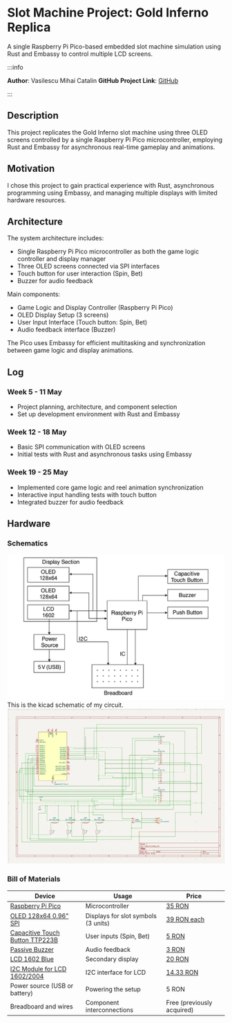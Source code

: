 # Slot Machine Project: Gold Inferno Replica
A single Raspberry Pi Pico-based embedded slot machine simulation using Rust and Embassy to control multiple LCD screens.

:::info

**Author**: Vasilescu Mihai Catalin
**GitHub Project Link**: [GitHub](https://github.com/UPB-PMRust-Students/project-catalinvasilescu27)

:::

## Description
This project replicates the Gold Inferno slot machine using three OLED screens controlled by a single Raspberry Pi Pico microcontroller, employing Rust and Embassy for asynchronous real-time gameplay and animations.

## Motivation
I chose this project to gain practical experience with Rust, asynchronous programming using Embassy, and managing multiple displays with limited hardware resources.

## Architecture
The system architecture includes:
- Single Raspberry Pi Pico microcontroller as both the game logic controller and display manager
- Three OLED screens connected via SPI interfaces
- Touch button for user interaction (Spin, Bet)
- Buzzer for audio feedback

Main components:
- Game Logic and Display Controller (Raspberry Pi Pico)
- OLED Display Setup (3 screens)
- User Input Interface (Touch button: Spin, Bet)
- Audio feedback interface (Buzzer)

The Pico uses Embassy for efficient multitasking and synchronization between game logic and display animations.

## Log

### Week 5 - 11 May
- Project planning, architecture, and component selection
- Set up development environment with Rust and Embassy

### Week 12 - 18 May
- Basic SPI communication with OLED screens
- Initial tests with Rust and asynchronous tasks using Embassy

### Week 19 - 25 May
- Implemented core game logic and reel animation synchronization
- Interactive input handling tests with touch button
- Integrated buzzer for audio feedback

## Hardware

### Schematics
![Block Diagram](BlockDigram.webp)
This is the kicad schematic of my circuit.
![Kicad Schematic](kicad.webp)


### Bill of Materials
| Device | Usage | Price |
|--------|--------|-------|
| [Raspberry Pi Pico](https://ardushop.ro/ro/raspberry-pi/513-raspberry-pi-pico-6427854006004.html) | Microcontroller | [35 RON](https://ardushop.ro/ro/raspberry-pi/513-raspberry-pi-pico-6427854006004.html) |
| [OLED 128x64 0.96" SPI](https://ardushop.ro/ro/display-uri-si-led-uri/1794-display-oled-128x64-096-spi-6427854027184.html) | Displays for slot symbols (3 units) | [39 RON each](https://ardushop.ro/ro/display-uri-si-led-uri/1794-display-oled-128x64-096-spi-6427854027184.html) |
| [Capacitive Touch Button TTP223B](https://ardushop.ro/ro/senzori/640-senzor-capacitiv-ttp223b-6427854007988.html) | User inputs (Spin, Bet) | [5 RON](https://ardushop.ro/ro/senzori/640-senzor-capacitiv-ttp223b-6427854007988.html) |
| [Passive Buzzer](https://ardushop.ro/ro/componente-discrete/1724-1283-buzzer.html#/333-tip-pasiv) | Audio feedback | [3 RON](https://ardushop.ro/ro/componente-discrete/1724-1283-buzzer.html#/333-tip-pasiv) |
| [LCD 1602 Blue](https://ardushop.ro/ro/electronica/2305-1306-lcd-1602-verde-albastru.html#/1-culoare-albastru) | Secondary display | [20 RON](https://ardushop.ro/ro/electronica/2305-1306-lcd-1602-verde-albastru.html#/1-culoare-albastru) |
| [I2C Module for LCD 1602/2004](https://ardushop.ro/ro/comunicatie/2333-modul-i2c-pentru-lcd-1602-2004-6427854007353.html) | I2C interface for LCD | [14.33 RON](https://ardushop.ro/ro/comunicatie/2333-modul-i2c-pentru-lcd-1602-2004-6427854007353.html) |
| Power source (USB or battery) | Powering the setup | 5 RON |
| Breadboard and wires | Component interconnections | Free (previously acquired) |
